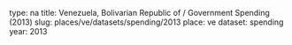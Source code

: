 type: na
title: Venezuela, Bolivarian Republic of / Government Spending (2013)
slug: places/ve/datasets/spending/2013
place: ve
dataset: spending
year: 2013
